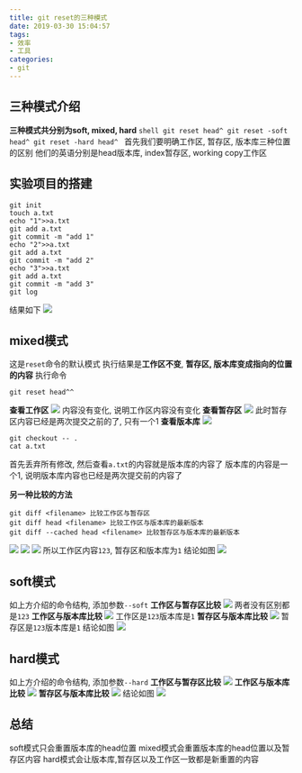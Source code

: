 ```yaml
---
title: git reset的三种模式
date: 2019-03-30 15:04:57
tags:
- 效率
- 工具
categories:
- git
---
```


## 三种模式介绍
**三种模式共分别为soft, mixed, hard**
`shell
git reset head^
git reset -soft head^
git reset -hard head^
`
首先我们要明确工作区, 暂存区, 版本库三种位置的区别
他们的英语分别是head版本库, index暂存区, working copy工作区

## 实验项目的搭建
```shell
git init
touch a.txt
echo "1">>a.txt
git add a.txt
git commit -m "add 1"
echo "2">>a.txt
git add a.txt
git commit -m "add 2"
echo "3">>a.txt
git add a.txt
git commit -m "add 3"
git log
```
结果如下
![](http://evolution404.gitee.io/markdownimg/006tKfTcly1g1kuay0luwj30ss0hugoa.jpg)

## mixed模式
这是`reset`命令的默认模式
执行结果是**工作区不变**, **暂存区, 版本库变成指向的位置的内容**
执行命令
```shell
git reset head^^
```

**查看工作区**
![](http://evolution404.gitee.io/markdownimg/006tKfTcly1g1kucryyt2j30ik03wmxa.jpg)
内容没有变化, 说明工作区内容没有变化
**查看暂存区**
![](http://evolution404.gitee.io/markdownimg/006tKfTcly1g1kug1mgmqj30sm04eq3v.jpg)
此时暂存区内容已经是两次提交之前的了, 只有一个1
**查看版本库**
![](http://evolution404.gitee.io/markdownimg/006tKfTcly1g1kuhvsh6oj30me0303yw.jpg)
```
git checkout -- .
cat a.txt
```
首先丢弃所有修改, 然后查看`a.txt`的内容就是版本库的内容了
版本库的内容是一个1, 说明版本库内容也已经是两次提交前的内容了

**另一种比较的方法**
```
git diff <filename> 比较工作区与暂存区
git diff head <filename> 比较工作区与版本库的最新版本
git diff --cached head <filename> 比较暂存区与版本库的最新版本
```

![](http://evolution404.gitee.io/markdownimg/006tKfTcly1g1kus4hvglj30fe09gjru.jpg)
![](http://evolution404.gitee.io/markdownimg/006tKfTcly1g1kusodvjbj30fa094wez.jpg)
![](http://evolution404.gitee.io/markdownimg/006tKfTcly1g1kusy51rcj309w062jr8.jpg)
所以工作区内容`123`, 暂存区和版本库为`1`
结论如图
![](http://evolution404.gitee.io/markdownimg/006tKfTcly1g1kuugunx1j30g403s3ys.jpg)


## soft模式
如上方介绍的命令结构, 添加参数`--soft`
**工作区与暂存区比较**
![](http://evolution404.gitee.io/markdownimg/006tKfTcly1g1kuxy837ej30fa08cdfq.jpg)
两者没有区别都是`123`
**工作区与版本库比较**
![](http://evolution404.gitee.io/markdownimg/006tKfTcly1g1kuyto5wpj30ew09edga.jpg)
工作区是`123`版本库是`1`
**暂存区与版本库比较**
![](http://evolution404.gitee.io/markdownimg/006tKfTcly1g1kuz6dc12j30h40a0aaj.jpg)
暂存区是`123`版本库是`1`
结论如图
![](http://evolution404.gitee.io/markdownimg/006tKfTcly1g1kux3s9x6j30g403saac.jpg)
## hard模式
如上方介绍的命令结构, 添加参数`--hard`
**工作区与暂存区比较**
![](http://evolution404.gitee.io/markdownimg/006tKfTcly1g1kuxy837ej30fa08cdfq.jpg)
**工作区与版本库比较**
![](http://evolution404.gitee.io/markdownimg/006tKfTcly1g1kuxy837ej30fa08cdfq.jpg)
**暂存区与版本库比较**
![](http://evolution404.gitee.io/markdownimg/006tKfTcly1g1kuxy837ej30fa08cdfq.jpg)
结论如图
![](http://evolution404.gitee.io/markdownimg/006tKfTcly1g1kux919fhj30m8058gm2.jpg)

## 总结
soft模式只会重置版本库的head位置
mixed模式会重置版本库的head位置以及暂存区内容
hard模式会让版本库,暂存区以及工作区一致都是新重置的内容
